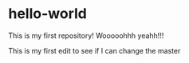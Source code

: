 # hello-world
This is my first repository! Wooooohhh yeahh!!!


This is my first edit to see if I can change the master
